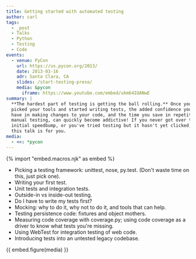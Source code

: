 ```yaml
---
title: Getting started with automated testing
author: carl
tags:
  - _post
  - Talks
  - Python
  - Testing
  - Code
events:
  - venue: PyCon
    url: https://us.pycon.org/2013/
    date: 2013-03-16
    adr: Santa Clara, CA
    slides: /start-testing-preso/
    media: &pycon
      iframe: https://www.youtube.com/embed/ukm64IUANwE
summary: |
  **The hardest part of testing is getting the ball rolling.** Once you've
  picked your tools and started writing tests, the added confidence you
  have in making changes to your code, and the time you save in repetitive
  manual testing, can quickly become addictive! If you never got over that
  initial speedbump, or you've tried testing but it hasn't yet clicked,
  this talk is for you.
media:
  - <<: *pycon
---
```


{% import "embed.macros.njk" as embed %}

- Picking a testing framework: unittest, nose, py.test. (Don't waste
  time on this, just pick one).
- Writing your first test.
- Unit tests and integration tests.
- Outside-in vs inside-out testing.
- Do I have to write my tests first?
- Mocking: why to do it, why not to do it, and tools that can help.
- Testing persistence code: fixtures and object mothers.
- Measuring code coverage with coverage.py; using code coverage as a
  driver to know what tests you're missing.
- Using WebTest for integration testing of web code.
- Introducing tests into an untested legacy codebase.

{{ embed.figure(media) }}
